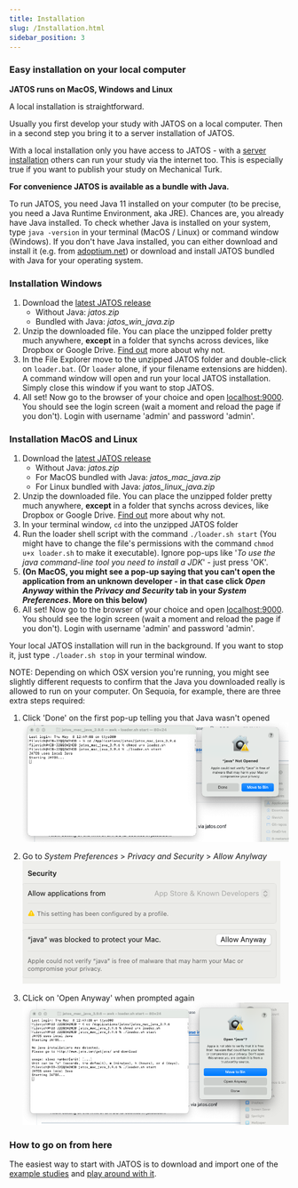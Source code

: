 ```yaml
---
title: Installation
slug: /Installation.html
sidebar_position: 3
---
```


### Easy installation on your local computer

**JATOS runs on MacOS, Windows and Linux**

A local installation is straightforward.

Usually you first develop your study with JATOS on a local computer. Then in a second step you bring it to a server installation of JATOS.

With a local installation only you have access to JATOS - with a [server installation](Bring-your-JATOS-online.html) others can run your study via the internet too. This is especially true if you want to publish your study on Mechanical Turk.

**For convenience JATOS is available as a bundle with Java.**

To run JATOS, you need Java 11 installed on your computer (to be precise, you need a Java Runtime Environment, aka JRE). Chances are, you already have Java installed. To check whether Java is installed on your system, type `java -version` in your terminal (MacOS / Linux) or command window (Windows). 
If you don't have Java installed, you can either download and install it (e.g. from [adoptium.net](https://adoptium.net/)) or download and install JATOS bundled with Java for your operating system. 


### Installation Windows 

1. Download the [latest JATOS release](https://github.com/JATOS/JATOS/releases/latest)
   * Without Java: *jatos.zip*
   * Bundled with Java: *jatos_win_java.zip*
1. Unzip the downloaded file. You can place the unzipped folder pretty much anywhere, **except** in a folder that synchs across devices, like Dropbox or Google Drive. [Find out](Troubleshooting.html#database-is-corrupted.html) more about why not.
1. In the File Explorer move to the unzipped JATOS folder and double-click on `loader.bat`. (Or `loader` alone, if your filename extensions are hidden). A command window will open and run your local JATOS installation. Simply close this window if you want to stop JATOS.
1. All set! Now go to the browser of your choice and open [localhost:9000](http://localhost:9000). You should see the login screen (wait a moment and reload the page if you don't). Login with username 'admin' and password 'admin'.

### Installation MacOS and Linux

1. Download the [latest JATOS release](https://github.com/JATOS/JATOS/releases/latest)
   * Without Java: *jatos.zip*
   * For MacOS bundled with Java: *jatos_mac_java.zip*
   * For Linux bundled with Java: *jatos_linux_java.zip*
1. Unzip the downloaded file. You can place the unzipped folder pretty much anywhere, **except** in a folder that synchs across devices, like Dropbox or Google Drive. [Find out](Troubleshooting.html#database-is-corrupted.html) more about why not.
1. In your terminal window, `cd` into the unzipped JATOS folder
1. Run the loader shell script with the command `./loader.sh start` (You might have to change the file's permissions with the command `chmod u+x loader.sh` to make it executable). Ignore pop-ups like '_To use the java command-line tool you need to install a JDK_' - just press 'OK'.
2. **(On MacOS, you might see a pop-up saying that you can't open the application from an unknown developer - in that case click _Open Anyway_ within the _Privacy and Security_ tab in your _System Preferences_. More on this below)**
1. All set! Now go to the browser of your choice and open [localhost:9000](http://localhost:9000). You should see the login screen (wait a moment and reload the page if you don't). Login with username 'admin' and password 'admin'.

Your local JATOS installation will run in the background. If you want to stop it, just type `./loader.sh stop` in your terminal window.

NOTE: Depending on which OSX version you're running, you might see slightly different requests to confirm that the Java you downloaded really is allowed to run on your computer. On Sequoia, for example, there are three extra steps required:
1. Click 'Done' on the first pop-up telling you that Java wasn't opened
![Step1](/img/OSX_acceptJava_step1.png)

3. Go to _System Preferences_ >  _Privacy and Security_ >  _Allow Anylway_
![Step2](/img/OSX_acceptJava_step2.png)

5. CLick on 'Open Anyway' when prompted again
![Step3](/img/OSX_acceptJava_step3.png)



### How to go on from here

The easiest way to start with JATOS is to download and import one of the [example studies](/Example-Studies) and [play around with it](Get-started.html).
